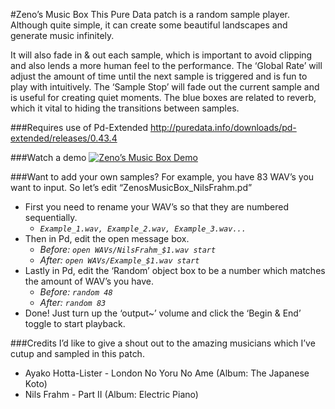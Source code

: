 #Zeno’s Music Box
This Pure Data patch is a random sample player. Although quite simple, it can create some beautiful landscapes and generate music infinitely.

It will also fade in & out each sample, which is important to avoid clipping and also lends a more human feel to the performance. The ‘Global Rate’ will adjust the amount of time until the next sample is triggered and is fun to play with intuitively. The ‘Sample Stop’ will fade out the current sample and is useful for creating quiet moments. The blue boxes are related to reverb, which it vital to hiding the transitions between samples.

###Requires use of Pd-Extended
http://puredata.info/downloads/pd-extended/releases/0.43.4

###Watch a demo
[![Zeno’s Music Box Demo](https://img.youtube.com/vi/lKmvMRn6uU0/0.jpg)](https://www.youtube.com/watch?v=lKmvMRn6uU0)

###Want to add your own samples?
For example, you have 83 WAV’s you want to input. So let’s edit “ZenosMusicBox_NilsFrahm.pd”
- First you need to rename your WAV’s so that they are numbered sequentially.
  - *`Example_1.wav, Example_2.wav, Example_3.wav...`*
- Then in Pd, edit the open message box.
  - *Before: `open WAVs/NilsFrahm_$1.wav start`*
  - *After: `open WAVs/Example_$1.wav start`*
- Lastly in Pd, edit the ‘Random’ object box to be a number which matches the amount of WAV’s you have.
  - *Before: `random 48`*
  - *After: `random 83`*
- Done! Just turn up the ‘output~’ volume and click the ‘Begin & End’ toggle to start playback.

###Credits
I’d like to give a shout out to the amazing musicians which I’ve cutup and sampled in this patch.
- Ayako Hotta-Lister - London No Yoru No Ame (Album: The Japanese Koto)
- Nils Frahm - Part II (Album: Electric Piano)
